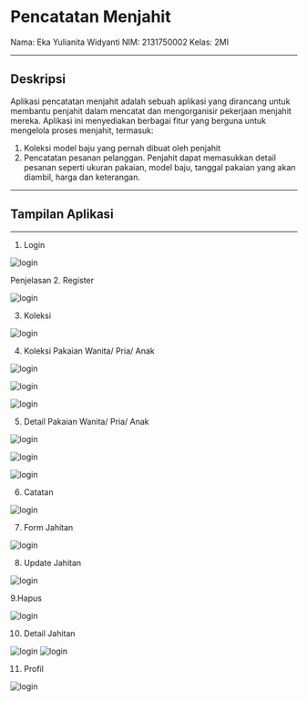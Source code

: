 # Pencatatan Menjahit

Nama: Eka Yulianita Widyanti
NIM: 2131750002
Kelas: 2MI

-----------------------------------------------------
## Deskripsi
Aplikasi pencatatan menjahit adalah sebuah aplikasi yang dirancang untuk membantu penjahit dalam mencatat dan mengorganisir pekerjaan menjahit mereka. Aplikasi ini menyediakan berbagai fitur yang berguna untuk mengelola proses menjahit, termasuk:

1. Koleksi model baju yang pernah dibuat oleh penjahit
2. Pencatatan pesanan pelanggan. Penjahit dapat memasukkan detail pesanan seperti ukuran pakaian, model baju, tanggal pakaian yang akan diambil, harga dan keterangan.



---------------------------------------------------
## Tampilan Aplikasi
-------------------

1. Login

![login](src/catatanmenjahit/assets/img/login.jpeg)

Penjelasan
2. Register

![login](src/catatanmenjahit/assets/img/register.jpeg)

3. Koleksi

![login](src/catatanmenjahit/assets/img/koleksi.jpeg)

4. Koleksi Pakaian Wanita/ Pria/ Anak

![login](src/catatanmenjahit/assets/img/koleksiw.jpeg)

![login](src/catatanmenjahit/assets/img/koleksip.jpeg)

![login](src/catatanmenjahit/assets/img/koleksia.jpeg)

5. Detail Pakaian Wanita/ Pria/ Anak

![login](src/catatanmenjahit/assets/img/detailbp.jpeg)

![login](src/catatanmenjahit/assets/img/detailbpp.jpeg)

![login](src/catatanmenjahit/assets/img/detailba.jpeg)

6. Catatan

![login](src/catatanmenjahit/assets/img/catatanjahitan.jpeg)

7. Form Jahitan

![login](src/catatanmenjahit/assets/img/form.jpeg)

8. Update Jahitan

![login](src/catatanmenjahit/assets/img/update.jpeg)

9.Hapus

![login](src/catatanmenjahit/assets/img/hapus.jpeg)

10. Detail Jahitan

![login](src/catatanmenjahit/assets/img/detailjahitan.jpeg)
![login](src/catatanmenjahit/assets/img/show.jpeg)

11. Profil

![login](src/catatanmenjahit/assets/img/profil.jpeg)